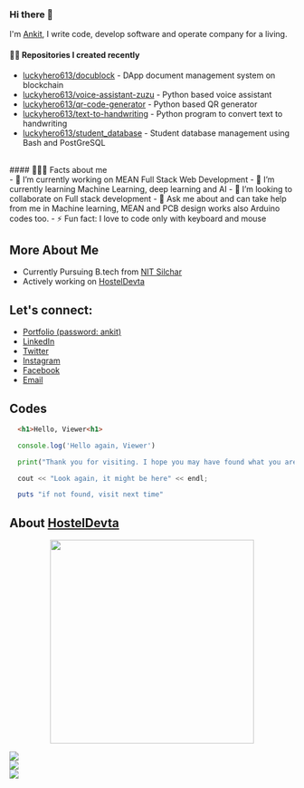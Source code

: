 
### Hi there 👋

I'm [Ankit](https://linkedin.com/in/luckyhero613), I write code, develop software and operate company for a living.<br/>

#### 👨‍💻 Repositories I created recently<br/>
- [luckyhero613/docublock](https://github.com/luckyhero613/docublock) - DApp document management system on blockchain
- [luckyhero613/voice-assistant-zuzu](https://github.com/luckyhero613/voice-assistant-zuzu) - Python based voice assistant
- [luckyhero613/qr-code-generator](https://github.com/luckyhero613/qr-code-generator) - Python based QR generator
- [luckyhero613/text-to-handwriting](https://github.com/luckyhero613/text-to-handwriting) - Python program to convert text to handwriting
- [luckyhero613/student_database](https://github.com/luckyhero613/student-database) - Student database management using Bash and PostGreSQL
<br/>
#### 👨🏽‍💼 Facts about me<br/>
- 🔭 I’m currently working on MEAN Full Stack Web Development
- 🌱 I’m currently learning Machine Learning, deep learning and AI
- 👯 I’m looking to collaborate on Full stack development
<!-- - 🤔 I’m looking for help in sponsoring my work and investors in my project -->
- 💬 Ask me about and can take help from me in Machine learning, MEAN and PCB design works also Arduino codes too.
- ⚡ Fun fact: I love to code only with keyboard and mouse

## More About Me

- Currently Pursuing B.tech from [NIT Silchar](http://nits.ac.in)
- Actively working on [HostelDevta](https://hosteldevta.com)

## Let's connect: 
* [Portfolio (password: ankit)](https://ankitgupta.squarespace.com)
* [LinkedIn](https://linkedin.com/in/@luckyhero613)
* [Twitter](https://twitter.com/@luckyhero613)
* [Instagram](https://instagram.com/@luckyhero613)
* [Facebook](https://facebook.com/@luckyhero613)
* [Email](mailto:ag7932613@gmail.com)

## Codes

```html
  <h1>Hello, Viewer<h1>
```
```js
  console.log('Hello again, Viewer')
```
```python
  print("Thank you for visiting. I hope you may have found what you are looking for")
```
```cpp
  cout << "Look again, it might be here" << endl;
```
```ruby
  puts "if not found, visit next time"
```

## About [HostelDevta](https://hosteldevta.com)

<p align="center">
  <img width="360" height="360" src="/Instagram%20Post%20–%201.png" href="https://hosteldevta.com">
</p>

![](https://github.com/luckyhero613/luckyhero613/blob/master/luckyhero613_stats.svg)<br/>
![](https://github.com/luckyhero613/luckyhero613/blob/master/luckyhero613_lang.svg)<br/>
![](https://github.com/luckyhero613/luckyhero613/blob/master/luckyhero613_streak.svg)<br/>
